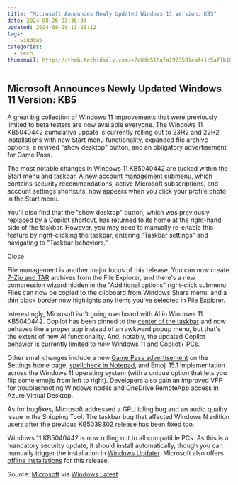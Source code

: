 ```yaml
---
title: "Microsoft Announces Newly Updated Windows 11 Version: KB5"
date: 2024-08-26 23:36:34
updated: 2024-08-29 11:28:12
tags:
  - windows
categories:
  - tech
thumbnail: https://thmb.techidaily.com/e7e8dd516afa1923591eaf41c5af1b183e6c455af91f00d4dbb04a5e5e72a795.jpg
---
```


## Microsoft Announces Newly Updated Windows 11 Version: KB5

A great big collection of Windows 11 improvements that were previously limited to beta testers are now available everyone. The Windows 11 KB5040442 cumulative update is currently rolling out to 23H2 and 22H2 installations with new Start menu functionality, expanded file archive options, a revived "show desktop" button, and an obligatory advertisement for Game Pass.

 The most notable changes in Windows 11 KB5040442 are tucked within the Start menu and taskbar. A new [account management submenu](https://extra-lessons.techidaily.com/bridging-the-gap-between-simple-to-high-tech-hdr-techniques-for-2024/), which contains security recommendations, active Microsoft subscriptions, and account settings shortcuts, now appears when you click your profile photo in the Start menu.

 You'll also find that the "show desktop" button, which was previously replaced by a Copilot shortcut, has [returned to its home](https://instagram-clips.techidaily.com/updated-instagram-soundtracks-law-and-ethics-for-2024/) at the right-hand side of the taskbar. However, you may need to manually re-enable this feature by right-clicking the taskbar, entering "Taskbar settings" and navigating to "Taskbar behaviors."

Close 

 File management is another major focus of this release. You can now create [7-Zip and TAR](https://driver-error.techidaily.com/idt-software-update-solving-unrecognized-device-issues-effectively/) archives from the File Explorer, and there's a new compression wizard hidden in the "Additional options" right-click submenu. Files can now be copied to the clipboard from Windows Share menu, and a thin black border now highlights any items you've selected in File Explorer.

 Interestingly, Microsoft isn't going overboard with AI in Windows 11 KB5040442\. Copilot has been pinned to the [center of the taskbar](https://change-location.techidaily.com/catchemall-celebrate-national-pokemon-day-with-virtual-location-on-samsung-galaxy-s23plus-drfone-by-drfone-virtual-android/) and now behaves like a proper app instead of an awkward popup menu, but that's the extent of new AI functionality. And, notably, the updated Copilot behavior is currently limited to _new_ Windows 11 and Copilot+ PCs.

 Other small changes include a new [Game Pass advertisement](https://extra-lessons.techidaily.com/bridging-the-gap-between-simple-to-high-tech-hdr-techniques-for-2024/) on the Settings home page, [spellcheck in Notepad](https://extra-guidance.techidaily.com/new-social-network-videos-downloaded-for-audio-conversion/), and Emoji 15.1 implementation across the Windows 11 operating system (with a unique option that lets you flip some emojis from left to right). Developers also gain an improved VFP for troubleshooting Windows nodes and OneDrive RemoteApp access in Azure Virtual Desktop.

 As for bugfixes, Microsoft addressed a GPU idling bug and an audio quality issue in the Snipping Tool. The taskbar bug that affected Windows N edition users after the previous KB5039302 release has been fixed too.

 Windows 11 KB5040442 is now rolling out to all compatible PCs. As this is a mandatory security update, it should install automatically, though you can manually trigger the installation in [Windows Updater](https://howto.techidaily.com/fix-unfortunately-settings-has-stopped-on-realme-v30-quickly-drfone-by-drfone-fix-android-problems-fix-android-problems/). Microsoft also offers [offline installations](https://catalog.update.microsoft.com/Search.aspx?q=KB5040442) for this release.

 Source: [Microsoft](https://support.microsoft.com/en-us/topic/july-9-2024-kb5040442-os-builds-22621-3880-and-22631-3880-0864308e-61cc-413b-8194-0294331aba52) via [Windows Latest](https://www.windowslatest.com/2024/07/09/windows-11-kb5040442-out-with-features-direct-download-msu/)

<ins class="adsbygoogle"
     style="display:block"
     data-ad-format="autorelaxed"
     data-ad-client="ca-pub-7571918770474297"
     data-ad-slot="1223367746"></ins>



<ins class="adsbygoogle"
     style="display:block"
     data-ad-client="ca-pub-7571918770474297"
     data-ad-slot="8358498916"
     data-ad-format="auto"
     data-full-width-responsive="true"></ins>
